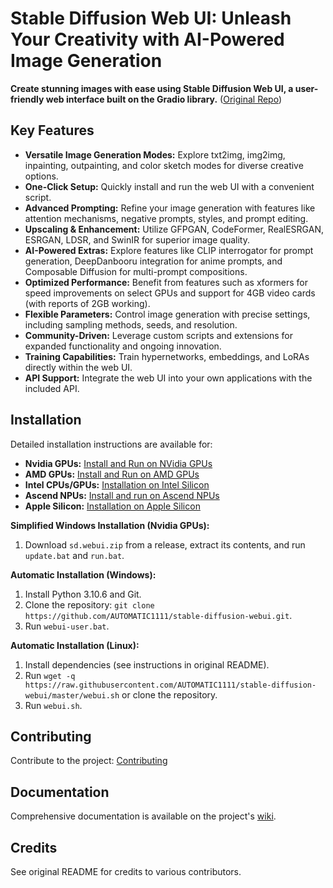# Stable Diffusion Web UI: Unleash Your Creativity with AI-Powered Image Generation

**Create stunning images with ease using Stable Diffusion Web UI, a user-friendly web interface built on the Gradio library.** ([Original Repo](https://github.com/AUTOMATIC1111/stable-diffusion-webui))

## Key Features

*   **Versatile Image Generation Modes:** Explore txt2img, img2img, inpainting, outpainting, and color sketch modes for diverse creative options.
*   **One-Click Setup:** Quickly install and run the web UI with a convenient script.
*   **Advanced Prompting:** Refine your image generation with features like attention mechanisms, negative prompts, styles, and prompt editing.
*   **Upscaling & Enhancement:** Utilize GFPGAN, CodeFormer, RealESRGAN, ESRGAN, LDSR, and SwinIR for superior image quality.
*   **AI-Powered Extras:** Explore features like CLIP interrogator for prompt generation, DeepDanbooru integration for anime prompts, and Composable Diffusion for multi-prompt compositions.
*   **Optimized Performance:** Benefit from features such as xformers for speed improvements on select GPUs and support for 4GB video cards (with reports of 2GB working).
*   **Flexible Parameters:** Control image generation with precise settings, including sampling methods, seeds, and resolution.
*   **Community-Driven:** Leverage custom scripts and extensions for expanded functionality and ongoing innovation.
*   **Training Capabilities:** Train hypernetworks, embeddings, and LoRAs directly within the web UI.
*   **API Support:** Integrate the web UI into your own applications with the included API.

## Installation

Detailed installation instructions are available for:

*   **Nvidia GPUs:** [Install and Run on NVidia GPUs](https://github.com/AUTOMATIC1111/stable-diffusion-webui/wiki/Install-and-Run-on-NVidia-GPUs)
*   **AMD GPUs:** [Install and Run on AMD GPUs](https://github.com/AUTOMATIC1111/stable-diffusion-webui/wiki/Install-and-Run-on-AMD-GPUs)
*   **Intel CPUs/GPUs:** [Installation on Intel Silicon](https://openvinotoolkit.github.io/stable-diffusion-webui/wiki/Installation-on-Intel-Silicon)
*   **Ascend NPUs:** [Install and run on Ascend NPUs](https://github.com/wangshuai09/stable-diffusion-webui/wiki/Install-and-run-on-Ascend-NPUs)
*   **Apple Silicon:** [Installation on Apple Silicon](https://github.com/AUTOMATIC1111/stable-diffusion-webui/wiki/Installation-on-Apple-Silicon)

**Simplified Windows Installation (Nvidia GPUs):**

1.  Download `sd.webui.zip` from a release, extract its contents, and run `update.bat` and `run.bat`.

**Automatic Installation (Windows):**

1.  Install Python 3.10.6 and Git.
2.  Clone the repository: `git clone https://github.com/AUTOMATIC1111/stable-diffusion-webui.git`.
3.  Run `webui-user.bat`.

**Automatic Installation (Linux):**

1.  Install dependencies (see instructions in original README).
2.  Run `wget -q https://raw.githubusercontent.com/AUTOMATIC1111/stable-diffusion-webui/master/webui.sh` or clone the repository.
3.  Run `webui.sh`.

## Contributing

Contribute to the project: [Contributing](https://github.com/AUTOMATIC1111/stable-diffusion-webui/wiki/Contributing)

## Documentation

Comprehensive documentation is available on the project's [wiki](https://github.com/AUTOMATIC1111/stable-diffusion-webui/wiki).

## Credits

See original README for credits to various contributors.
